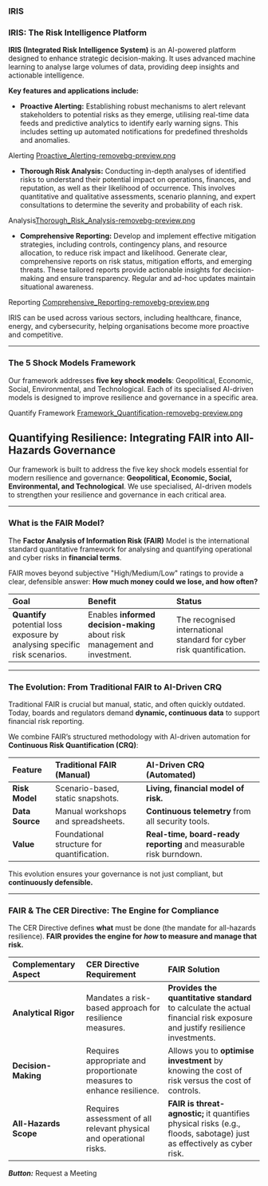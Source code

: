 ### IRIS

### **IRIS: The Risk Intelligence Platform**

**IRIS (Integrated Risk Intelligence System)** is an AI-powered platform designed to enhance strategic decision-making. It uses advanced machine learning to analyse large volumes of data, providing deep insights and actionable intelligence.

**Key features and applications include:**

* **Proactive Alerting:** Establishing robust mechanisms to alert relevant stakeholders to potential risks as they emerge, utilising real-time data feeds and predictive analytics to identify early warning signs. This includes setting up automated notifications for predefined thresholds and anomalies.

Alerting [Proactive\_Alerting-removebg-preview.png](https://drive.google.com/file/d/1Vd7RzwIRDbWhOMBp3m2VlDJiHDjrqHnN/view?usp=drive_link)

* **Thorough Risk Analysis:** Conducting in-depth analyses of identified risks to understand their potential impact on operations, finances, and reputation, as well as their likelihood of occurrence. This involves quantitative and qualitative assessments, scenario planning, and expert consultations to determine the severity and probability of each risk.

Analysis[Thorough\_Risk\_Analysis-removebg-preview.png](https://drive.google.com/file/d/1h11kV0IzStvZC9ewfObinV6vNo4unVcj/view?usp=drive_link)

* **Comprehensive Reporting:** Develop and implement effective mitigation strategies, including controls, contingency plans, and resource allocation, to reduce risk impact and likelihood. Generate clear, comprehensive reports on risk status, mitigation efforts, and emerging threats. These tailored reports provide actionable insights for decision-making and ensure transparency. Regular and ad-hoc updates maintain situational awareness.

Reporting [Comprehensive\_Reporting-removebg-preview.png](https://drive.google.com/file/d/1nl91lyuu4VRdnAmJ9mRArT8h4PC2oX3r/view?usp=drive_link)

IRIS can be used across various sectors, including healthcare, finance, energy, and cybersecurity, helping organisations become more proactive and competitive.

---

### **The 5 Shock Models Framework**

Our framework addresses **five key shock models**: Geopolitical, Economic, Social, Environmental, and Technological. Each of its specialised AI-driven models is designed to improve resilience and governance in a specific area.

Quantify Framework [Framework\_Quantification-removebg-preview.png](https://drive.google.com/file/d/1-wnxe3IzXtmxAAA48_RfD8QSd5jLLl-t/view?usp=drive_link)

## **Quantifying Resilience: Integrating FAIR into All-Hazards Governance**

Our framework is built to address the five key shock models essential for modern resilience and governance: **Geopolitical, Economic, Social, Environmental, and Technological**. We use specialised, AI-driven models to strengthen your resilience and governance in each critical area.

---

### **What is the FAIR Model?**

The **Factor Analysis of Information Risk (FAIR)** Model is the international standard quantitative framework for analysing and quantifying operational and cyber risks in **financial terms**.

FAIR moves beyond subjective "High/Medium/Low" ratings to provide a clear, defensible answer: **How much money could we lose, and how often?**

| Goal | Benefit | Status |
| :---- | :---- | :---- |
| **Quantify** potential loss exposure by analysing specific risk scenarios. | Enables **informed decision-making** about risk management and investment. | The recognised international standard for cyber risk quantification. |

---

### **The Evolution: From Traditional FAIR to AI-Driven CRQ**

Traditional FAIR is crucial but manual, static, and often quickly outdated. Today, boards and regulators demand **dynamic, continuous data** to support financial risk reporting.

We combine FAIR’s structured methodology with AI-driven automation for **Continuous Risk Quantification (CRQ)**:

| Feature | Traditional FAIR (Manual) | AI-Driven CRQ (Automated) |
| :---- | :---- | :---- |
| **Risk Model** | Scenario-based, static snapshots. | **Living, financial model of risk.** |
| **Data Source** | Manual workshops and spreadsheets. | **Continuous telemetry** from all security tools. |
| **Value** | Foundational structure for quantification. | **Real-time, board-ready reporting** and measurable risk burndown. |

This evolution ensures your governance is not just compliant, but **continuously defensible.**

---

### **FAIR & The CER Directive: The Engine for Compliance**

The CER Directive defines **what** must be done (the mandate for all-hazards resilience). **FAIR provides the engine for *how* to measure and manage that risk.**

| Complementary Aspect | CER Directive Requirement | FAIR Solution |
| :---- | :---- | :---- |
| **Analytical Rigor** | Mandates a risk-based approach for resilience measures. | **Provides the quantitative standard** to calculate the actual financial risk exposure and justify resilience investments. |
| **Decision-Making** | Requires appropriate and proportionate measures to enhance resilience. | Allows you to **optimise investment** by knowing the cost of risk versus the cost of controls. |
| **All-Hazards Scope** | Requires assessment of all relevant physical and operational risks. | **FAIR is threat-agnostic;** it quantifies physical risks (e.g., floods, sabotage) just as effectively as cyber risk. |

***Button:*** Request a Meeting

